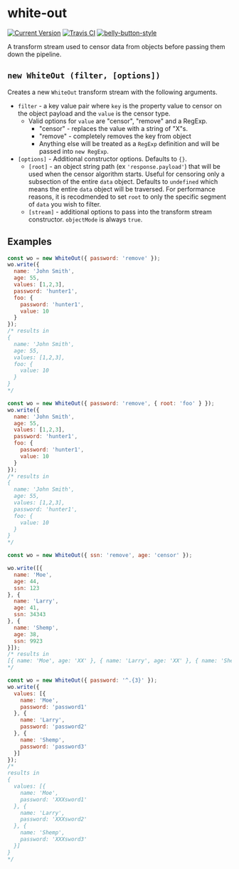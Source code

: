 # white-out

[![Current Version](https://img.shields.io/npm/v/white-out.svg)](https://www.npmjs.org/package/white-out)
[![Travis CI](https://travis-ci.org/arb/white-out.svg?branch=master)](https://travis-ci.org/arb/white-out)
[![belly-button-style](https://cdn.rawgit.com/continuationlabs/belly-button/master/badge.svg)](https://github.com/continuationlabs/belly-button)

A transform stream used to censor data from objects before passing them down the pipeline.

## `new WhiteOut (filter, [options])`

Creates a new `WhiteOut` transform stream with the following arguments.
- `filter` - a key value pair where `key` is the property value to censor on the object payload and the `value` is the censor type.
  - Valid options for `value` are "censor", "remove" and a RegExp.
    - "censor" - replaces the value with a string of "X"s.
    - "remove" - completely removes the key from object
    - Anything else will be treated as a `RegExp` definition and will be passed into `new RegExp`.
- `[options]` - Additional constructor options. Defaults to `{}`.
  - `[root]` - an object string path (ex `'response.payload'`) that will be used when the censor algorithm starts. Useful for censoring only a subsection of the entire `data` object. Defaults to `undefined` which means the entire `data` object will be traversed. For performance reasons, it is recodmended to set `root` to only the specific segment of `data` you wish to filter.
  - `[stream]` - additional options to pass into the transform stream constructor. `objectMode` is always `true`.

## Examples

```js
const wo = new WhiteOut({ password: 'remove' });
wo.write({
  name: 'John Smith',
  age: 55,
  values: [1,2,3],
  password: 'hunter1',
  foo: {
    password: 'hunter1',
    value: 10
  }
});
/* results in
{
  name: 'John Smith',
  age: 55,
  values: [1,2,3],
  foo: {
    value: 10
  }
}
*/
```

```js
const wo = new WhiteOut({ password: 'remove', { root: 'foo' } });
wo.write({
  name: 'John Smith',
  age: 55,
  values: [1,2,3],
  password: 'hunter1',
  foo: {
    password: 'hunter1',
    value: 10
  }
});
/* results in
{
  name: 'John Smith',
  age: 55,
  values: [1,2,3],
  password: 'hunter1',
  foo: {
    value: 10
  }
}
*/
```

```js
const wo = new WhiteOut({ ssn: 'remove', age: 'censor' });

wo.write([{
  name: 'Moe',
  age: 44,
  ssn: 123
}, {
  name: 'Larry',
  age: 41,
  ssn: 34343
}, {
  name: 'Shemp',
  age: 38,
  ssn: 9923
}]);
/* results in
[{ name: 'Moe', age: 'XX' }, { name: 'Larry', age: 'XX' }, { name: 'Shemp', age: 'XX' }]
*/
```

```js
const wo = new WhiteOut({ password: '^.{3}' });
wo.write({
  values: [{
    name: 'Moe',
    password: 'password1'
  }, {
    name: 'Larry',
    password: 'password2'
  }, {
    name: 'Shemp',
    password: 'password3'
  }]
});
/*
results in
{
  values: [{
    name: 'Moe',
    password: 'XXXsword1'
  }, {
    name: 'Larry',
    password: 'XXXsword2'
  }, {
    name: 'Shemp',
    password: 'XXXsword3'
  }]
}
*/
```
